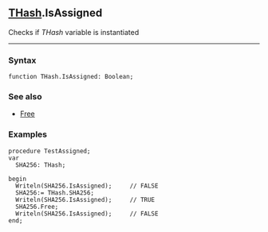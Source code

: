 ## [THash](../thash.md).IsAssigned

Checks if *THash* variable is instantiated

---
### Syntax
```delphi
function THash.IsAssigned: Boolean;
```

### See also

*   [Free](free.md)

### Examples
```delphi
procedure TestAssigned;
var
  SHA256: THash;

begin
  Writeln(SHA256.IsAssigned);     // FALSE
  SHA256:= THash.SHA256;
  Writeln(SHA256.IsAssigned);     // TRUE
  SHA256.Free;
  Writeln(SHA256.IsAssigned);     // FALSE
end;
```
